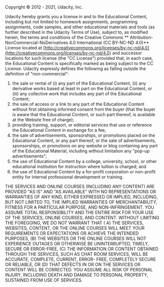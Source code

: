 Copyright © 2012 - 2021, Udacity, Inc.

Udacity hereby grants you a license in and to the Educational Content, including but not limited to homework
assignments, programming assignments, code samples, and other educational materials and tools (as further described in
the Udacity Terms of Use), subject to, as modified herein, the terms and conditions of the Creative Commons **
Attribution-NonCommercial-NoDerivatives 4.0 International (CC BY-NC-ND 4.0)** License located at
[http://creativecommons.org/licenses/by-nc-nd/4.0](http://creativecommons.org/licenses/by-nc-nd/4.0)  and successor
locations for such license (the "CC License") provided that, in each case, the Educational Content is specifically
marked as being subject to the CC License. Udacity expressly defines the following as falling outside the definition
of "non-commercial":

1. the sale or rental of (i) any part of the Educational Content, (ii) any derivative works based at least in part on
   the Educational Content, or (iii) any collective work that includes any part of the Educational Content;
2. the sale of access or a link to any part of the Educational Content without first obtaining informed consent from the
   buyer (that the buyer is aware that the Educational Content, or such part thereof, is available at the Website free
   of charge);
3. providing training, support, or editorial services that use or reference the Educational Content in exchange for a
   fee;
4. the sale of advertisements, sponsorships, or promotions placed on the Educational Content, or any part thereof, or
   the sale of advertisements, sponsorships, or promotions on any website or blog containing any part of the Educational
   Material, including without limitation any "pop-up advertisements";
5. the use of Educational Content by a college, university, school, or other educational institution for instruction
   where tuition is charged; and
6. the use of Educational Content by a for-profit corporation or non-profit entity for internal professional development
   or training.

THE SERVICES AND ONLINE COURSES (INCLUDING ANY CONTENT) ARE PROVIDED "AS IS" AND "AS AVAILABLE" WITH NO REPRESENTATIONS
OR WARRANTIES OF ANY KIND, EITHER EXPRESSED OR IMPLIED, INCLUDING, BUT NOT LIMITED TO, THE IMPLIED WARRANTIES OF
MERCHANTABILITY, FITNESS FOR A PARTICULAR PURPOSE, AND NON-INFRINGEMENT. YOU ASSUME TOTAL RESPONSIBILITY AND THE ENTIRE
RISK FOR YOUR USE OF THE SERVICES, ONLINE COURSES, AND CONTENT. WITHOUT LIMITING THE FOREGOING, WE DO NOT WARRANT THAT (
A) THE SERVICES, WEBSITES, CONTENT, OR THE ONLINE COURSES WILL MEET YOUR REQUIREMENTS OR EXPECTATIONS OR ACHIEVE THE
INTENDED PURPOSES, (B) THE WEBSITES OR THE ONLINE COURSES WILL NOT EXPERIENCE OUTAGES OR OTHERWISE BE UNINTERRUPTED,
TIMELY, SECURE OR ERROR-FREE, (C) THE INFORMATION OR CONTENT OBTAINED THROUGH THE SERVICES, SUCH AS CHAT ROOM SERVICES,
WILL BE ACCURATE, COMPLETE, CURRENT, ERROR- FREE, COMPLETELY SECURE OR RELIABLE, OR (D) THAT DEFECTS IN OR ON THE
SERVICES OR CONTENT WILL BE CORRECTED. YOU ASSUME ALL RISK OF PERSONAL INJURY, INCLUDING DEATH AND DAMAGE TO PERSONAL
PROPERTY, SUSTAINED FROM USE OF SERVICES.
